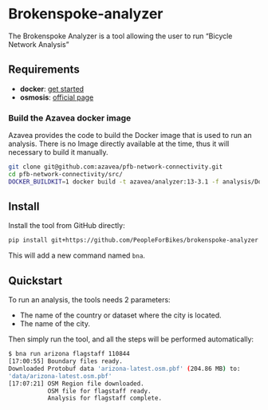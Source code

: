 # Brokenspoke-analyzer

The Brokenspoke Analyzer is a tool allowing the user to run “Bicycle Network
Analysis”

## Requirements

- **docker**: [get started](https://www.docker.com/get-started/)
- **osmosis**: [official page](https://osmcode.org/osmium-tool/)

### Build the Azavea docker image

Azavea provides the code to build the Docker image that is used to run an
analysis. There is no Image directly available at the time, thus it will
necessary to build it manually.

```bash
git clone git@github.com:azavea/pfb-network-connectivity.git
cd pfb-network-connectivity/src/
DOCKER_BUILDKIT=1 docker build -t azavea/analyzer:13-3.1 -f analysis/Dockerfile .
```

## Install

Install the tool from GitHub directly:

```bash
pip install git+https://github.com/PeopleForBikes/brokenspoke-analyzer
```

This will add a new command named `bna`.

## Quickstart

To run an analysis, the tools needs 2 parameters:

- The name of the country or dataset where the city is located.
- The name of the city.

Then simply run the tool, and all the steps will be performed automatically:

```bash
$ bna run arizona flagstaff 110844
[17:00:55] Boundary files ready.
Downloaded Protobuf data 'arizona-latest.osm.pbf' (204.86 MB) to:
'data/arizona-latest.osm.pbf'
[17:07:21] OSM Region file downloaded.
           OSM file for flagstaff ready.
           Analysis for flagstaff complete.
```

